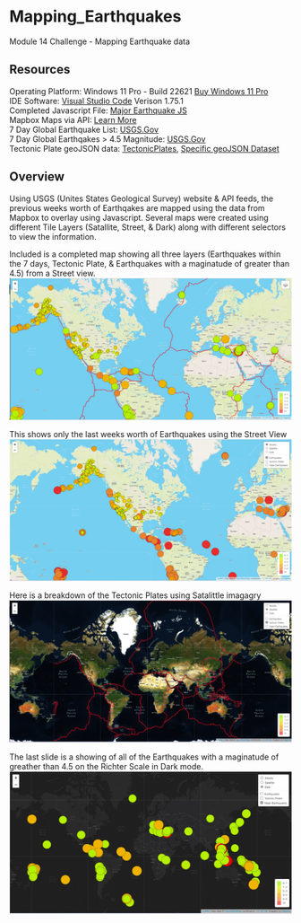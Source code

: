 # Mapping_Earthquakes
Module 14 Challenge - Mapping Earthquake data

## Resources
Operating Platform: Windows 11 Pro - Build 22621 [Buy Windows 11 Pro](https://www.microsoft.com/en-us/d/windows-11-pro/dg7gmgf0d8h4?rtc=1)</br>
IDE Software: [Visual Studio Code](https://code.visualstudio.com/?wt.mc_id=vscom_downloads) Verison 1.75.1</br>
Completed Javascript File: [Major Earthquake JS](Mapping_Earthquakes/Earthquake_Challenge/static/js/major_eq_starter_logic.js)</br>
Mapbox Maps via API: [Learn More](https://www.mapbox.com/maps)</br>
7 Day Global Earthquake List: [USGS.Gov](https://earthquake.usgs.gov/earthquakes/feed/v1.0/summary/all_week.geojson) </br>
7 Day Global Earthqakes > 4.5 Magnitude: [USGS.Gov](https://earthquake.usgs.gov/earthquakes/feed/v1.0/summary/4.5_week.geojson)</br>
Tectonic Plate geoJSON data: [TectonicPlates](https://github.com/fraxen/tectonicplates), [Specific geoJSON Dataset](https://raw.githubusercontent.com/fraxen/tectonicplates/master/GeoJSON/PB2002_boundaries.json) </br>

## Overview
Using USGS (Unites States Geological Survey) website & API feeds, the previous weeks worth of Earthqakes are mapped using the data from Mapbox to overlay using Javascript. Several maps were created using different Tile Layers (Satallite, Street, & Dark) along with different selectors to view the information. 

Included is a completed map showing all three layers (Earthquakes within the 7 days, Tectonic Plate, & Earthquakes with a maginatude of greater than 4.5) from a Street view. </br>
![All 3 Layers](\Earthquake_Challenge\Resources\completed3Layers.jpg)

This shows only the last weeks worth of Earthquakes using the Street View </br>
![All 3 Layers](\Earthquake_Challenge\Resources\completedEarthquakesOnly.jpg)

Here is a breakdown of the Tectonic Plates using Satalittle imagagry</br>
![Tectonic Plates](\Earthquake_Challenge\Resources\completedTechPlates.jpg)

The last slide is a showing of all of the Earthquakes with a maginatude of greather than 4.5 on the Richter Scale in Dark mode. </br>
![All 3 Layers](\Earthquake_Challenge\Resources\completedMajorEQ.jpg)
